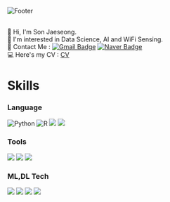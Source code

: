 ![Footer](https://capsule-render.vercel.app/api?type=waving&color=auto&height=200&section=footer&text=Jaeseong'sGithub)
<br/> <br/>

👋 Hi, I'm Son Jaeseong.  
🚀 I'm interested in Data Science, AI and WiFi Sensing.  
📨 Contact Me : [![Gmail Badge](https://img.shields.io/badge/Gmail-d14836?style=flat&logo=Gmail&logoColor=white&link=mailto:kimsh1691@gmail.com)](mailto:ths990414@gmail.com)
[![Naver Badge](https://img.shields.io/badge/Naver-03C75A?style=flat&logo=Naver&logoColor=white&link=mailto:rlatngus1691@naver.com)](mailto:xison@naver.com)  
💻 Here's my CV : [CV](손재성_CV.pdf)

# Skills
### Language
![Python](https://img.shields.io/badge/Python-3776AB.svg?&style=flat&logo=Python&logoColor=white)
![R](https://img.shields.io/badge/R-276DC3?style=flat&logo=r&logoColor=white)
<img src="https://img.shields.io/badge/C-A8B9CC?style=flat&logo=C&logoColor=white"/>
<img src="https://img.shields.io/badge/C++-00599C?style=flat&logo=C%2B%2B&logoColor=white"/>

### Tools
<span> 
    <img src="https://img.shields.io/badge/Visual Studio Code-007ACC?style=flat&logo=Visual Studio Code&logoColor=white"/>
    <img src="https://img.shields.io/badge/Google Colab-F9AB00?style=flat&logo=Google Colab&logoColor=white"/>
    <img src="https://img.shields.io/badge/Jupyter-F37626?style=flat&logo=Jupyter&logoColor=white"/>
</span>

### ML,DL Tech  
<block>
  <span>
    <img src="https://img.shields.io/badge/Pytorch-EE4C2C?style=flat&logo=pytorch&logoColor=white"/> 
    <img src="https://img.shields.io/badge/TensorFlow-FF6F00?style=flat&logo=TensorFlow&logoColor=white"/> 
    <img src="https://img.shields.io/badge/openCV-5C3EE8?style=flat&logo=openCV&logoColor=white"/>
    <img src="https://img.shields.io/badge/scikit-learn-F7931E?style=flat&logo=scikit-learn&logoColor=white"/>
    <br> 
  </span>
</block>  


</div>
